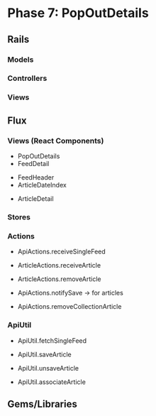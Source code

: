 # Phase 7: PopOutDetails

## Rails
### Models

### Controllers

### Views

## Flux
### Views (React Components)
* PopOutDetails
* FeedDetail
 - FeedHeader
 - ArticleDateIndex
* ArticleDetail

### Stores

### Actions
* ApiActions.receiveSingleFeed

* ArticleActions.receiveArticle
* ArticleActions.removeArticle

* ApiActions.notifySave -> for articles
* ApiActions.removeCollectionArticle

### ApiUtil
* ApiUtil.fetchSingleFeed

* ApiUtil.saveArticle
* ApiUtil.unsaveArticle
* ApiUtil.associateArticle

## Gems/Libraries
